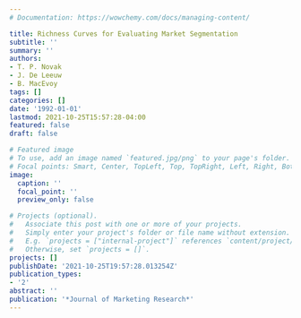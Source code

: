 ```yaml
---
# Documentation: https://wowchemy.com/docs/managing-content/

title: Richness Curves for Evaluating Market Segmentation
subtitle: ''
summary: ''
authors:
- T. P. Novak
- J. De Leeuw
- B. MacEvoy
tags: []
categories: []
date: '1992-01-01'
lastmod: 2021-10-25T15:57:28-04:00
featured: false
draft: false

# Featured image
# To use, add an image named `featured.jpg/png` to your page's folder.
# Focal points: Smart, Center, TopLeft, Top, TopRight, Left, Right, BottomLeft, Bottom, BottomRight.
image:
  caption: ''
  focal_point: ''
  preview_only: false

# Projects (optional).
#   Associate this post with one or more of your projects.
#   Simply enter your project's folder or file name without extension.
#   E.g. `projects = ["internal-project"]` references `content/project/deep-learning/index.md`.
#   Otherwise, set `projects = []`.
projects: []
publishDate: '2021-10-25T19:57:28.013254Z'
publication_types:
- '2'
abstract: ''
publication: '*Journal of Marketing Research*'
---
```


